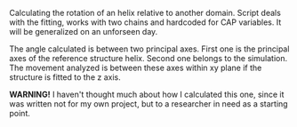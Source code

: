 Calculating the rotation of an helix relative to another domain. Script deals with the fitting, works with two chains and hardcoded for CAP variables. It will be generalized on an unforseen day. 

The angle calculated is between two principal axes. First one is the principal axes of the reference structure helix. Second one belongs to the simulation. The movement analyzed is between these axes within xy plane if the structure is fitted to the z axis. 

**WARNING!** I haven't thought much about how I calculated this one, since it was written not for my own project, but to a researcher in need as a starting point.